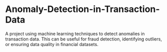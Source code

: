# Anomaly-Detection-in-Transaction-Data
A project using machine learning techniques to detect anomalies in transaction data. This can be useful for fraud detection, identifying outliers, or ensuring data quality in financial datasets.
